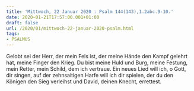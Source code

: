 ```yaml
---
title: 'Mittwoch, 22 Januar 2020 : Psalm 144(143),1.2abc.9-10.'
date: 2020-01-21T17:57:00.001+01:00
draft: false
url: /2020/01/mittwoch-22-januar-2020-psalm.html
tags: 
- PSALMUS
---
```


Gelobt sei der Herr, der mein Fels ist, der meine Hände den Kampf gelehrt hat, meine Finger den Krieg. Du bist meine Huld und Burg, meine Festung, mein Retter, mein Schild, dem ich vertraue. Ein neues Lied will ich, o Gott, dir singen, auf der zehnsaitigen Harfe will ich dir spielen, der du den Königen den Sieg verleihst und David, deinen Knecht, errettest.